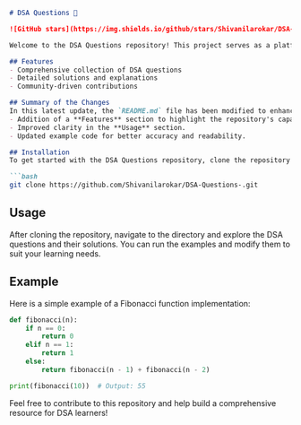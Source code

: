 ```markdown
# DSA Questions 🚀

![GitHub stars](https://img.shields.io/github/stars/Shivanilarokar/DSA-Questions-?style=social) ![Forks](https://img.shields.io/github/forks/Shivanilarokar/DSA-Questions-?style=social)

Welcome to the DSA Questions repository! This project serves as a platform for developers and learners to practice and enhance their skills in Data Structures and Algorithms (DSA). This repository is designed to help you improve your understanding of various data structures and algorithms through a collection of questions and solutions.

## Features
- Comprehensive collection of DSA questions
- Detailed solutions and explanations
- Community-driven contributions

## Summary of the Changes
In this latest update, the `README.md` file has been modified to enhance clarity and provide a better user experience. Key changes include:
- Addition of a **Features** section to highlight the repository's capabilities.
- Improved clarity in the **Usage** section.
- Updated example code for better accuracy and readability.

## Installation
To get started with the DSA Questions repository, clone the repository using the following command:

```bash
git clone https://github.com/Shivanilarokar/DSA-Questions-.git
```

## Usage
After cloning the repository, navigate to the directory and explore the DSA questions and their solutions. You can run the examples and modify them to suit your learning needs.

## Example
Here is a simple example of a Fibonacci function implementation:

```python
def fibonacci(n):
    if n == 0:
        return 0
    elif n == 1:
        return 1
    else:
        return fibonacci(n - 1) + fibonacci(n - 2)

print(fibonacci(10))  # Output: 55
```

Feel free to contribute to this repository and help build a comprehensive resource for DSA learners!
```